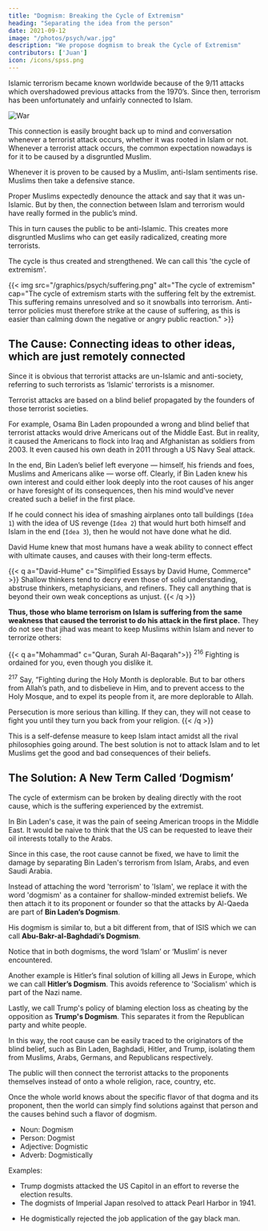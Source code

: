 ```yaml
---
title: "Dogmism: Breaking the Cycle of Extremism"
heading: "Separating the idea from the person"
date: 2021-09-12 
image: "/photos/psych/war.jpg"
description: "We propose dogmism to break the Cycle of Extremism"
contributors: ['Juan']
icon: /icons/spss.png
---
```



Islamic terrorism became known worldwide because of the 9/11 attacks which overshadowed previous attacks from the 1970’s. Since then, terrorism has been unfortunately and unfairly connected to Islam. 

![War](/photos/psych/war.jpg)


This connection is easily brought back up to mind and conversation whenever a terrorist attack occurs, whether it was rooted in Islam or not. Whenever a terrorist attack occurs, the common expectation nowadays is for it to be caused by a disgruntled Muslim. 

Whenever it is proven to be caused by a Muslim, anti-Islam sentiments rise.  Muslims then take a defensive stance. 

Proper Muslims expectedly denounce the attack and say that it was un-Islamic. But by then, the connection between Islam and terrorism would have really formed in the public’s mind. 

This in turn causes the public to be anti-Islamic. This creates more disgruntled Muslims who can get easily radicalized, creating more terrorists. 

The cycle is thus created and strengthened. We can call this 'the cycle of extremism'.


{{< img src="/graphics/psych/suffering.png" alt="The cycle of extremism" cap="The cycle of extremism starts with the suffering felt by the extremist. This suffering remains unresolved and so it snowballs into terrorism. Anti-terror policies must therefore strike at the cause of suffering, as this is easier than calming down the negative or angry public reaction." >}}



## The Cause: Connecting ideas to other ideas, which are just remotely connected

Since it is obvious that terrorist attacks are un-Islamic and anti-society, referring to such terrorists as ‘Islamic’ terrorists is a misnomer. 

<!-- It ultimately would be a fallacy since even terrorist groups are mini-societies themselves. 

It would be like calling a bacteria that killed other bacteria as an 'anti-bacteria bacteria'. Instead, we call it as an 'antibiotic'.  -->

Terrorist attacks are based on a blind belief propagated by the founders of those terrorist societies. 

For example, Osama Bin Laden propounded a wrong and blind belief that terrorist attacks would drive Americans out of the Middle East. But in reality, it caused the Americans to flock into Iraq and Afghanistan as soldiers from 2003. It even caused his own death in 2011 through a US Navy Seal attack. 

In the end, Bin Laden’s belief left everyone — himself, his friends and foes, Muslims and Americans alike — worse off.  Clearly, if Bin Laden knew his own interest and could either look deeply into the root causes of his anger or have foresight of its consequences, then his mind would’ve never created such a belief in the first place. 

If he could connect his idea of smashing airplanes onto tall buildings (`Idea 1`) with the idea of US revenge (`Idea 2`) that would hurt both himself and Islam in the end (`Idea 3`), then he would not have done what he did. 

David Hume knew that most humans have a weak ability to connect effect with ultimate causes, and causes with their long-term effects.

{{< q a="David-Hume" c="Simplified Essays by David Hume, Commerce" >}}
Shallow thinkers tend to decry even those of solid understanding, abstruse thinkers, metaphysicians, and refiners. They call anything that is beyond their own weak conceptions as unjust.
{{< /q >}}


**Thus, those who blame terrorism on Islam is suffering from the same weakness that caused the terrorist to do his attack in the first place.** They do not see that jihad was meant to keep Muslims within Islam and never to terrorize others:


{{< q a="Mohammad" c="Quran, Surah Al-Baqarah">}}
<sup>216</sup> Fighting is ordained for you, even though you dislike it.

<sup>217</sup> Say, “Fighting during the Holy Month is deplorable. But to bar others from Allah’s path, and to disbelieve in Him, and to prevent access to the Holy Mosque, and to expel its people from it, are more deplorable to Allah.

Persecution is more serious than killing. If they can, they will not cease to fight you until they turn you back from your religion.
{{< /q >}}

<!-- Jihad is ordained for you though you dislike it. They will turn you back from [Islam]. Whoever turns back from [Islam] will [go to hell] -->

This is a self-defense measure to keep Islam intact amidst all the rival philosophies going around. The best solution is not to attack Islam and to let Muslims get the good and bad consequences of their beliefs. 

<!-- ![Chart of terrorist groups](https://socioecons.files.wordpress.com/2016/01/navanti_infographic_2014-2.jpg) -->


## The Solution: A New Term Called ‘Dogmism’

The cycle of extermism can be broken by dealing directly with the root cause, which is the suffering experienced by the extremist. 

In Bin Laden's case, it was the pain of seeing American troops in the Middle East. It would be naive to think that the US can be requested to leave their oil interests totally to the Arabs. 

Since in this case, the root cause cannot be fixed, we have to limit the damage by separating Bin Laden's terrorism from Islam, Arabs, and even Saudi Arabia.  

 <!-- separating the idea of terrorism from the idea of Islam. The former arises from extreme shallow feelings caused by a heightened ego. The latter is its opposite, trying to make such strong egos submit to a unifying idea called Allah.  -->

Instead of attaching the word 'terrorism' to 'Islam', we replace it with the word 'dogmism' as a container for shallow-minded extremist beliefs. We then attach it to its proponent or founder so that the attacks by Al-Qaeda are part of **Bin Laden’s Dogmism**.

His dogmism is similar to, but a bit different from, that of ISIS which we can call **Abu-Bakr-al-Baghdadi’s Dogmism**. 

Notice that in both dogmisms, the word ‘Islam’ or ‘Muslim’ is never encountered. 

Another example is Hitler’s final solution of killing all Jews in Europe, which we can call **Hitler’s Dogmism**. This avoids reference to 'Socialism' which is part of the Nazi name. 

Lastly, we call Trump's policy of blaming election loss as cheating by the opposition as **Trump's Dogmism**. This separates it from the Republican party and white people. 

<!-- The word 'dogmism' adds a negative connotation so that 'Trump's Dogmism' is negative, but 'Trumpism' might be neutral of positive.  -->

In this way, the root cause can be easily traced to the originators of the blind belief, such as Bin Laden, Baghdadi, Hitler, and Trump, isolating them from Muslims, Arabs, Germans, and Republicans respectively.

<!-- Since human minds are commonly ‘vulgar’ or shallow and unphilosophical, then the best solution to terrorism is to isolate the conflict to the parties involved and leave everyone else out of it. Humans naturally get angry and some humans might lose control like animals if they do not have the proper moral, philosophical or social education or training. Rather than name such blind-belief-based-conflicts as ‘Islamic’ terrorism, it would be more proper to call it under the blanket term as ‘Dogmism’ which refers to conflicts or problems based on blind, irrational, or vulgar beliefs. Each family or genus of Dogmism will then have its own specific species. -->

The public will then connect the terrorist attacks to the proponents themselves instead of onto a whole religion, race, country, etc.

Once the whole world knows about the specific flavor of that dogma and its proponent, then the world can simply find solutions against that person and the causes behind such a flavor of dogmism.


<!-- The science behind this solution is in metaphysics, specifically in the theory that ideas have the same dynamics as viruses. Viruses are everywhere, but they only infect those with frail bodies and weak natural immune systems. Likewise, bad ideas are everywhere, but normally, people have strong or rational minds and have good educational systems to make them immune. However, in some cases minds become weakened or damaged and education becomes perverted, making it easy for bad ideas to take root in the mind, such as during the spread of Communist ideas in China, Vietnam, and Cambodia 50 years ago when those areas were battered by World War II and the Cold War. -->

- Noun: Dogmism
- Person: Dogmist
- Adjective: Dogmistic
- Adverb: Dogmistically

Examples:
- Trump dogmists attacked the US Capitol in an effort to reverse the election results.
- The dogmists of Imperial Japan resolved to attack Pearl Harbor in 1941. 
<!-- - The etnic cleansing in Rwanda is clearly dogmistic.  -->
- He dogmistically rejected the job application of the gay black man. 
